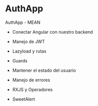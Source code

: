 # AuthApp

AuthApp - MEAN

- Conectar Angular con nuestro backend

- Manejo de JWT

- Lazyload y rutas

- Guards

- Mantener el estado del usuario

- Manejo de errores

- RXJS y Operadores

- SweetAlert
